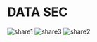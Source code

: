 # DATA SEC

![share1](https://github.com/user-attachments/assets/874fd8d4-4e1f-47ac-86b2-e45dd8ef27c9)
![share3](https://github.com/user-attachments/assets/678fc9b4-e528-48b5-afab-0bfd066dc8e1)
![share2](https://github.com/user-attachments/assets/5ea82fdb-4322-40bc-97d0-b9c2df959bf3)
